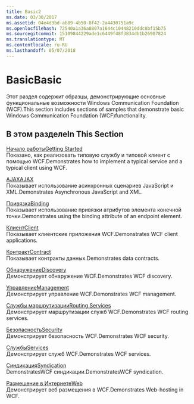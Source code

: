 ```yaml
---
title: Basic2
ms.date: 03/30/2017
ms.assetid: 04e4d3bd-ab89-4b50-8f42-2a4430751a9c
ms.openlocfilehash: 72540a1a36a8807a1644c10448210ddc8bf15b75
ms.sourcegitcommit: 15109844229ade1c6449f48f3834db1b26907824
ms.translationtype: MT
ms.contentlocale: ru-RU
ms.lasthandoff: 05/07/2018
---
```

# <a name="basic"></a><span data-ttu-id="ec3d5-102">Basic</span><span class="sxs-lookup"><span data-stu-id="ec3d5-102">Basic</span></span>
<span data-ttu-id="ec3d5-103">Этот раздел содержит образцы, демонстрирующие основные функциональные возможности Windows Communication Foundation (WCF).</span><span class="sxs-lookup"><span data-stu-id="ec3d5-103">This section includes sections of samples that demonstrate basic Windows Communication Foundation (WCF)functionality.</span></span>  
  
## <a name="in-this-section"></a><span data-ttu-id="ec3d5-104">В этом разделе</span><span class="sxs-lookup"><span data-stu-id="ec3d5-104">In This Section</span></span>  
 [<span data-ttu-id="ec3d5-105">Начало работы</span><span class="sxs-lookup"><span data-stu-id="ec3d5-105">Getting Started</span></span>](../../../../docs/framework/wcf/samples/getting-started-sample.md)  
 <span data-ttu-id="ec3d5-106">Показано, как реализовать типовую службу и типовой клиент с помощью WCF.</span><span class="sxs-lookup"><span data-stu-id="ec3d5-106">Demonstrates how to implement a typical service and a typical client using WCF.</span></span>  
  
 [<span data-ttu-id="ec3d5-107">AJAX</span><span class="sxs-lookup"><span data-stu-id="ec3d5-107">AJAX</span></span>](../../../../docs/framework/wcf/samples/ajax.md)  
 <span data-ttu-id="ec3d5-108">Показывает использование асинхронных сценариев JavaScript и XML.</span><span class="sxs-lookup"><span data-stu-id="ec3d5-108">Demonstrates Asynchronous JavaScript and XML.</span></span>  
  
 [<span data-ttu-id="ec3d5-109">Привязка</span><span class="sxs-lookup"><span data-stu-id="ec3d5-109">Binding</span></span>](../../../../docs/framework/wcf/samples/binding.md)  
 <span data-ttu-id="ec3d5-110">Показывает использование привязки атрибутов элемента конечной точки.</span><span class="sxs-lookup"><span data-stu-id="ec3d5-110">Demonstrates using the binding attribute of an endpoint element.</span></span>  
  
 [<span data-ttu-id="ec3d5-111">Клиент</span><span class="sxs-lookup"><span data-stu-id="ec3d5-111">Client</span></span>](../../../../docs/framework/wcf/samples/client.md)  
 <span data-ttu-id="ec3d5-112">Показывает клиентские приложения WCF.</span><span class="sxs-lookup"><span data-stu-id="ec3d5-112">Demonstrates WCF client applications.</span></span>  
  
 [<span data-ttu-id="ec3d5-113">Контракт</span><span class="sxs-lookup"><span data-stu-id="ec3d5-113">Contract</span></span>](../../../../docs/framework/wcf/samples/contract.md)  
 <span data-ttu-id="ec3d5-114">Показывает контракты данных.</span><span class="sxs-lookup"><span data-stu-id="ec3d5-114">Demonstrates data contracts.</span></span>  
  
 [<span data-ttu-id="ec3d5-115">Обнаружение</span><span class="sxs-lookup"><span data-stu-id="ec3d5-115">Discovery</span></span>](../../../../docs/framework/wcf/samples/discovery-samples.md)  
 <span data-ttu-id="ec3d5-116">Демонстрирует обнаружение WCF.</span><span class="sxs-lookup"><span data-stu-id="ec3d5-116">Demonstrates WCF discovery.</span></span>  
  
 [<span data-ttu-id="ec3d5-117">Управление</span><span class="sxs-lookup"><span data-stu-id="ec3d5-117">Management</span></span>](../../../../docs/framework/wcf/samples/management.md)  
 <span data-ttu-id="ec3d5-118">Демонстрирует управление WCF.</span><span class="sxs-lookup"><span data-stu-id="ec3d5-118">Demonstrates WCF management.</span></span>  
  
 [<span data-ttu-id="ec3d5-119">Службы маршрутизации</span><span class="sxs-lookup"><span data-stu-id="ec3d5-119">Routing Services</span></span>](../../../../docs/framework/wcf/samples/routing-services.md)  
 <span data-ttu-id="ec3d5-120">Демонстрирует маршрутизации служб WCF.</span><span class="sxs-lookup"><span data-stu-id="ec3d5-120">Demonstrates WCF routing services.</span></span>  
  
 [<span data-ttu-id="ec3d5-121">Безопасность</span><span class="sxs-lookup"><span data-stu-id="ec3d5-121">Security</span></span>](../../../../docs/framework/wcf/samples/security-in-wcf.md)  
 <span data-ttu-id="ec3d5-122">Демонстрирует безопасность WCF.</span><span class="sxs-lookup"><span data-stu-id="ec3d5-122">Demonstrates WCF security.</span></span>  
  
 [<span data-ttu-id="ec3d5-123">Службы</span><span class="sxs-lookup"><span data-stu-id="ec3d5-123">Services</span></span>](../../../../docs/framework/wcf/samples/services.md)  
 <span data-ttu-id="ec3d5-124">Демонстрирует служб WCF.</span><span class="sxs-lookup"><span data-stu-id="ec3d5-124">Demonstrates WCF services.</span></span>  
  
 [<span data-ttu-id="ec3d5-125">Синдикация</span><span class="sxs-lookup"><span data-stu-id="ec3d5-125">Syndication</span></span>](../../../../docs/framework/wcf/samples/syndication.md)  
 <span data-ttu-id="ec3d5-126">DemonstratesWCF синдикации.</span><span class="sxs-lookup"><span data-stu-id="ec3d5-126">DemonstratesWCF syndication.</span></span>  
  
 [<span data-ttu-id="ec3d5-127">Размещение в Интернете</span><span class="sxs-lookup"><span data-stu-id="ec3d5-127">Web</span></span>](../../../../docs/framework/wcf/samples/web.md)  
 <span data-ttu-id="ec3d5-128">Демонстрирует веб размещения в WCF.</span><span class="sxs-lookup"><span data-stu-id="ec3d5-128">Demonstrates Web-hosting in WCF.</span></span>
